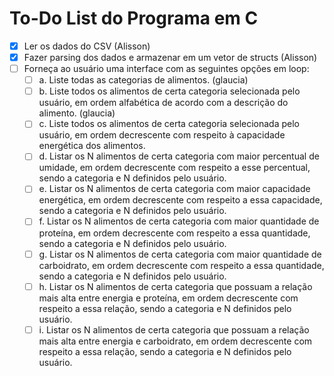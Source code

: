 # To-Do List do Programa em C

- [x] Ler os dados do CSV (Alisson)
- [x] Fazer parsing dos dados e armazenar em um vetor de structs (Alisson)
- [ ] Forneça ao usuário uma interface com as seguintes opções em loop:
    - [ ] a. Liste todas as categorias de alimentos. (glaucia)
    - [ ] b. Liste todos os alimentos de certa categoria selecionada pelo usuário, em ordem alfabética de acordo com a descrição do alimento. (glaucia)
    - [ ] c. Liste todos os alimentos de certa categoria selecionada pelo usuário, em ordem decrescente com respeito à capacidade energética dos alimentos.
    - [ ] d. Listar os N alimentos de certa categoria com maior percentual de umidade, em ordem decrescente com respeito a esse percentual, sendo a categoria e N definidos pelo usuário.
    - [ ] e. Listar os N alimentos de certa categoria com maior capacidade energética, em ordem decrescente com respeito a essa capacidade, sendo a categoria e N definidos pelo usuário.
    - [ ] f. Listar os N alimentos de certa categoria com maior quantidade de proteína, em ordem decrescente com respeito a essa quantidade, sendo a categoria e N definidos pelo usuário.
    - [ ] g. Listar os N alimentos de certa categoria com maior quantidade de carboidrato, em ordem decrescente com respeito a essa quantidade, sendo a categoria e N definidos pelo usuário.
    - [ ] h. Listar os N alimentos de certa categoria que possuam a relação mais alta entre energia e proteína, em ordem decrescente com respeito a essa relação, sendo a categoria e N definidos pelo usuário.
    - [ ] i. Listar os N alimentos de certa categoria que possuam a relação mais alta entre energia e carboidrato, em ordem decrescente com respeito a essa relação, sendo a categoria e N definidos pelo usuário.
